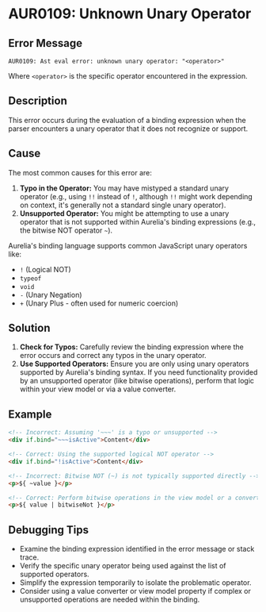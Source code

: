 # AUR0109: Unknown Unary Operator

## Error Message

`AUR0109: Ast eval error: unknown unary operator: "<operator>"`

Where `<operator>` is the specific operator encountered in the expression.

## Description

This error occurs during the evaluation of a binding expression when the parser encounters a unary operator that it does not recognize or support.

## Cause

The most common causes for this error are:

1.  **Typo in the Operator:** You may have mistyped a standard unary operator (e.g., using `!!` instead of `!`, although `!!` might work depending on context, it's generally not a standard single unary operator).
2.  **Unsupported Operator:** You might be attempting to use a unary operator that is not supported within Aurelia's binding expressions (e.g., the bitwise NOT operator `~`).

Aurelia's binding language supports common JavaScript unary operators like:
*   `!` (Logical NOT)
*   `typeof`
*   `void`
*   `-` (Unary Negation)
*   `+` (Unary Plus - often used for numeric coercion)

## Solution

1.  **Check for Typos:** Carefully review the binding expression where the error occurs and correct any typos in the unary operator.
2.  **Use Supported Operators:** Ensure you are only using unary operators supported by Aurelia's binding syntax. If you need functionality provided by an unsupported operator (like bitwise operations), perform that logic within your view model or via a value converter.

## Example

```html
<!-- Incorrect: Assuming '~~~' is a typo or unsupported -->
<div if.bind="~~~isActive">Content</div>

<!-- Correct: Using the supported logical NOT operator -->
<div if.bind="!isActive">Content</div>

<!-- Incorrect: Bitwise NOT (~) is not typically supported directly -->
<p>${ ~value }</p>

<!-- Correct: Perform bitwise operations in the view model or a converter -->
<p>${ value | bitwiseNot }</p>
```

## Debugging Tips

*   Examine the binding expression identified in the error message or stack trace.
*   Verify the specific unary operator being used against the list of supported operators.
*   Simplify the expression temporarily to isolate the problematic operator.
*   Consider using a value converter or view model property if complex or unsupported operations are needed within the binding.
